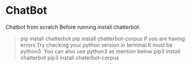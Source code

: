 # ChatBot
Chatbot from scratch
Before running install chatterbot.
>pip install chatterbot
>pip install chatterbot-corpus
If you are having errors.Try checking your python version in terminal.It must be python3.
You can also use python3 as mention below
>pip3 install chatterbot
>pip3 install chaterbot-corpus
